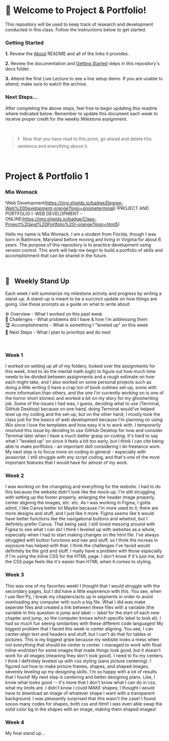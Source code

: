 # 🚀 Welcome to Project & Portfolio!

This repository will be used to keep track of research and development conducted in this class. Follow the instructions below to get started.

### Getting Started

**1.** Review the [About](./docs/01_about/README.md) README and all of the links it provides.

**2.** Review the documentation and [Getting Started](./docs/02_getting_started/README.md) steps in this repository's docs folder.

**3.** Attend the first Live Lecture to see a live setup demo. If you are unable to attend, make sure to watch the archive.

### Next Steps...

After completing the above steps, feel free to begin updating this readme where indicated below. Remember to update this document each week to receive proper credit for the weekly Milestone assignment.

<br>

> ❗️ &nbsp; Now that you have read to this point, go ahead and delete this sentence and everything above it.

<br>

# Project & Portfolio 1

### Mia Womack

!Web Development(https://img.shields.io/badge/Degree-Web%20Development-orange?logo=gnometerminal)
!PROJECT AND PORTFOLIO I: WEB DEVELOPMENT - ONLINE(https://img.shields.io/badge/Class-Project%20and%20Portfolio%20I-orange?logo=html5)

Hello my name is Mia Womack. I am a student from Florida, though I was born in Balitmore, Maryland before moving and living in Virginia for about 6 years. The purpose of this repository is to practice development using version control. This work will help me begin to build a portfolio of skills and accomplishment that can be shared in the future.

<br>

## 📢 &nbsp; Weekly Stand Up

Each week I will summarize my milestone activity and progress by writing a stand-up. A stand-up is meant to be a succinct update on how things are going. Use these prompts as a guide on what to write about:

⚙️ Overview - What I worked on this past week
<br>
🌵 Challenges - What problems did I have & how I'm addressing them
<br>
🏆 Accomplishments - What is something I "leveled up" on this week
<br>
🔮 Next Steps - What I plan to prioritize and do next

<br>

### Week 1

I worked on setting up all of my folders, looked over the assignments for this week, tried to do the mental math (ugh) to figure out how much time needs to be divided between assignments and a rough estimate on how each might take, and I also worked on some personal projects such as doing a little writing (I have a crap ton of book outlines set-up, some with more information than others, and the one I'm currently working on is one of the horror short stories) and worked a bit on my story for my ghostwriting job. Some of the issues I had was, I guess, deciding what to use (Terminal, GitHub Desktop) because on one hand, doing Terminal would've helped level up my coding and the set-up, but on the other hand, I mostly took the class just for the basics of web development because I'm planning on using Wix since I love the templates and how easy it is to work with. I temporarily resolved this issue by deciding to use GitHub Desktop for now and consider Terminal later when I have a much better grasp on coding. It's hard to say what I "leveled up" on since it feels a bit too early, but I think I can cite being able to make portfolios - an important skill considering I do freelance work. My next step is to focus more on coding in general - especially with javascript. I still struggle with any script coding, and that's one of the most important features that I would have for almost of my work.

### Week 2

I was working on the changelog and everything for the website. I had to do this because the website didn't look like the mock-up. I'm still struggling with setting up the footer properly, enlarging the header image properly, center aligning the images, etc. etc. As I was working in Figma, I gotta admit, I like Canva better lol Maybe because I'm more used to it, there are more designs and stuff, and I just like it more. Figma seems like ti would have better functions like the navigational buttons and whatnot, but I defintely prefer Canva. That being said; I still loved messing around with Figma to see what I can do! I think I leveled up with websites as a whole, especially when I had to start making changes on the html file. I've always struggled with button functions and nav and stuff, so I think the increas in exposure has helped with that. I think the challenges I've faced would definitely be the grid and stuff. I really have a problem with those especially if I'm using the inline CSS for the HTML page. I don't know if it's just me, but the CSS page feels like it's easier than HTML when it comes to styling.

### Week 3

This was one of my favorites week! I thought that I would struggle with the secondary pages, but I did have a little experience with this. You see, when I use Ren'Py, I break my chapters/acts up in segments in order to avoid overloading any computer with such a big file. What I did was make seperate files and created a link between these files with a variable (the variable in this question is jump and label -- label for the start of each new chapter and jump, so the computer knows which specific label to look at). I had so much fun seeing similarities with these different code languages! My biggest problem that I faced this week is center aligning. You see, I can center-align text and headers and stuff, but I can't do that for tables or pictures. This is my biggest gripe because my website looks a mess when not everything that should be center is center. I managed to work with float: inline-end/start for some images that made things look good, but it doesn't work for all images (meaning they don't look good). I need to fix my centers. I think I definitely leveled up with css styling (sans picture centering). I figured out how to make picture frames, shapes, and shaped images, severely leveling up my designing skills. I'm so happy with a lot of results that I found! My next step is centering and better designing plans. Like, I know what looks good -- it's more that I don't know what I can do in css, what my limits are. I didn't know I could MAKE shapes; I thought I would have to download an image of whatever shape I want with a transparent background. I was pleasantly surprised that this wasn't the case! I found soooo many codes for shapes, both css and html! I was even able swap the solid color bg in the shapes with an image, making them shaped images!

### Week 4

My final stand up...
